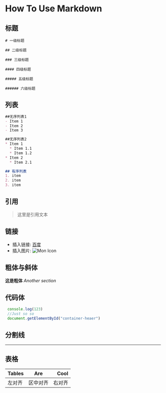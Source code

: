 # How To Use Markdown

## 标题

`# 一级标题`

`## 二级标题`

`### 三级标题`

`#### 四级标题`

`##### 五级标题`

`###### 六级标题`

## 列表

``` Markdown
##无序列表1
- Item 1
- Item 2
- Item 3

##无序列表2
* Item 1
  * Item 1.1
  * Item 1.2
* Item 2
  * Item 2.1

## 有序列表
1. item
2. item
3. item
```

## 引用

> 这里是引用文本

## 链接

- 插入链接:  [百度](www.baid.com)
- 插入图片:  ![Mon Icon](https://maps.gstatic.com/mapfiles/api-3/images/spotlight-poi.png)

## 粗体与斜体

**这是粗体**
_Another section_

## 代码体

```js
 console.log(123)
 //Just so so
 document.getElementById("container-heaer")
```

## 分割线

***

## 表格

|Tables|Are    | Cool  |
|:-----|:-----:| ----: |
|左对齐|区中对齐| 右对齐 |
